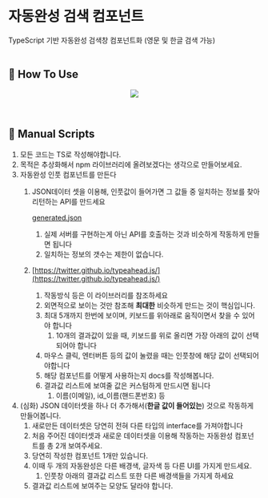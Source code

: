 # 자동완성 검색 컴포넌트
TypeScript 기반 자동완성 검색창 컴포넌트화 (영문 및 한글 검색 가능)
<br/>
<br/>

## 📌 How To Use 
<p align="center">
  <img src="https://user-images.githubusercontent.com/61870508/200292707-96081756-cb11-4c2d-b64c-9ff2f04c1a21.gif">
</p>
<br/>

## 📖 Manual Scripts
1. 모든 코드는 TS로 작성해야합니다.
2. 목적은 추상화해서 npm 라이브러리에 올려보겠다는 생각으로 만들어보세요.
3. 자동완성 인풋 컴포넌트를 만든다
    1. JSON데이터 셋을 이용해, 인풋값이 들어가면 그 값들 중 일치하는 정보를 찾아 리턴하는 API를 만드세요
        
        [generated.json](https://s3-us-west-2.amazonaws.com/secure.notion-static.com/aecf71f2-ef10-4c64-ac79-300586539076/generated.json)
        
        1. 실제 서버를 구현하는게 아닌 API를 호출하는 것과 비슷하게 작동하게 만들면 됩니다
        2. 일치하는 정보의 갯수는 제한이 없습니다.
    2. [https://twitter.github.io/typeahead.js/](https://twitter.github.io/typeahead.js/)
        1. 작동방식 등은 이 라이브러리를 참조하세요
        2. 외면적으로 보이는 것만 참조해 **최대한** 비슷하게 만드는 것이 핵심입니다.
        3. 최대 5개까지 한번에 보이며, 키보드를 위아래로 움직이면서 찾을 수 있어야 합니다
            1. 10개의 결과값이 있을 때, 키보드를 위로 올리면 가장 아래의 값이 선택되어야 합니다
        4. 마우스 클릭, 엔터버튼 등의 값이 눌렸을 때는 인풋창에 해당 값이 선택되어야합니다
        5. 해당 컴포넌트를 어떻게 사용하는지 docs를 작성해봅니다.
        6. 결과값 리스트에 보여줄 값은 커스텀하게 만드시면 됩니다
            1. 이름(이메일), id_이름(핸드폰번호) 등<br/>
4. (심화) JSON 데이터셋을 하나 더 추가해서(**한글 값이 들어있는**) 것으로 작동하게 만들어봅니다.
    1. 새로만든 데이터셋은 당연히 전혀 다른 타입의 interface를 가져야합니다
    2. 처음 주어진 데이터셋과 새로운 데이터셋을 이용해 작동하는 자동완성 컴포넌트를 총 2개 보여주세요.
    3. 당연히 작성한 컴포넌트 1개만 있습니다.
    4. 이때 두 개의 자동완성은 다른 배경색, 글자색 등 다른 UI를 가지게 만드세요.
        1. 인풋창 아래의 결과값 리스트 또한 다른 배경색들을 가지게 하세요
    5. 결과값 리스트에 보여주는 모양도 달라야 합니다.
